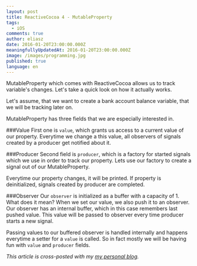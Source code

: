 ```yaml
---
layout: post
title: ReactiveCocoa 4 - MutableProperty
tags:
  - iOS
comments: true
author: eliasz
date: 2016-01-20T23:00:00.000Z
meaningfullyUpdatedAt: 2016-01-20T23:00:00.000Z
image: /images/programming.jpg
published: true
language: en
---
```


MutableProperty which comes with ReactiveCocoa allows us to track variable's changes. Let's take a quick look on how it actually works.

Let's assume, that we want to create a bank account balance variable, that we will be tracking later on. 
<script src="https://gist.github.com/Eluss/e3d97651eb2400cc6545.js"></script>

MutableProperty has three fields that we are especially interested in.

###Value
First one is `value`, which grants us access to a current value of our property. Everytime we change a this value, all observers of signals created by a producer get notified about it.

###Producer
Second field is `producer`, which is a factory for started signals which we use in order to track our property. Lets use our factory to create a signal out of our MutableProperty.
<script src="https://gist.github.com/Eluss/8e0402d073d48e42fd88.js"></script>
Everytime our property changes, it will be printed. If property is deinitialized, signals created by producer are completed.

###Observer
Our `observer` is initialized as a buffer with a capacity of 1. What does it mean? When we set our value, we also push it to an observer. Our observer has an internal buffer, which in this case remembers last pushed value. This value will be passed to observer every time producer starts a new signal.

Passing values to our buffered observer is handled internally and happens everytime a setter for a `value` is called. So in fact mostly we will be having fun with `value` and `producer` fields.



*This article is cross-posted with my [my personal blog](http://eluss.github.io/).*

